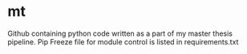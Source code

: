 # mt
Github containing python code written as a part of my master thesis pipeline. Pip Freeze file for module control is listed in requirements.txt
